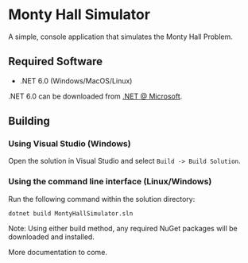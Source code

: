 # Monty Hall Simulator

A simple, console application that simulates the Monty Hall Problem.

## Required Software

* .NET 6.0 (Windows/MacOS/Linux)

.NET 6.0 can be downloaded from [.NET @ Microsoft](https://dotnet.microsoft.com/en-us/download).

## Building

### Using Visual Studio (Windows)

Open the solution in Visual Studio and select `Build -> Build Solution`.

### Using the command line interface (Linux/Windows)

Run the following command within the solution directory:

`dotnet build MontyHallSimulator.sln`

Note: Using either build method, any required NuGet packages will be downloaded and installed.


More documentation to come.